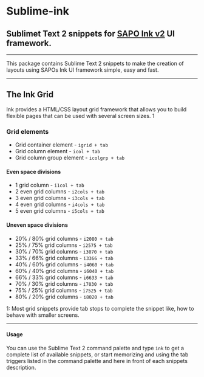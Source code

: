 # Sublime-ink

## Sublimet Text 2 snippets for [SAPO Ink v2](http://ink.sapo.pt) UI framework.
--------------

This package contains Sublime Text 2 snippets to make the creation of layouts using SAPOs Ink UI framework simple, easy and fast.

--------------

## The Ink Grid
Ink provides a HTML/CSS layout grid framework that allows you to build flexible pages that can be used with several screen sizes. 1

### Grid elements
* Grid container element - `igrid + tab`
* Grid column element - `icol + tab`
* Grid column group element - `icolgrp + tab`

#### Even space divisions
* 1 grid column - `i1col + tab`
* 2 even grid columns - `i2cols + tab`
* 3 even grid columns - `i3cols + tab`
* 4 even grid columns - `i4cols + tab`
* 5 even grid columns - `i5cols + tab`

#### Uneven space divisions
* 20% / 80% grid columns - `i2080 + tab`
* 25% / 75% grid columns - `i2575 + tab`
* 30% / 70% grid columns - `i3070 + tab`
* 33% / 66% grid columns - `i3366 + tab`
* 40% / 60% grid columns - `i4060 + tab`
* 60% / 40% grid columns - `i6040 + tab`
* 66% / 33% grid columns - `i6633 + tab`
* 70% / 30% grid columns - `i7030 + tab`
* 75% / 25% grid columns - `i7525 + tab`
* 80% / 20% grid columns - `i8020 + tab`

1: Most grid snippets provide tab stops to complete the snippet like, how to behave with smaller screens.

---

#### Usage
You can use the Sublime Text 2 command palette and type `ink` to get a complete list of available snippets, or start memorizing and using the tab triggers listed in the command palette and here in front of each snippets description.
